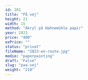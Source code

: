 ```yaml
---
id: 101
title: "På vej"
height: 21
width: 15
method: "Akryl på Hahnemühle papir"
year: 2023
price: "400"
exPrice: ""
status: "privat"
fileName: "2023-en-route.jpg"
medie: "paperpainting"
draft: "False"
slug: "paa-vej"
weight: "210"
---
```

